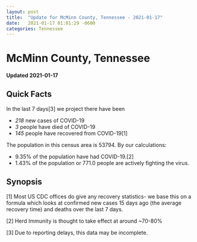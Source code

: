 ```yaml
---
layout: post
title:  "Update for McMinn County, Tennessee - 2021-01-17"
date:   2021-01-17 01:01:29 -0600
categories: Tennessee
---
```


# McMinn County, Tennessee
#### Updated 2021-01-17

## Quick Facts

In the last 7 days[3] we project there have been
- *218* new cases of COVID-19
- *3* people have died of COVID-19
- *145* people have recovered from COVID-19[1]

The population in this census area is 53794. By our calculations:
- 9.35% of the population have had COVID-19.[2]
- 1.43% of the population or 771.0 people are actively fighting the virus.

## Synopsis




[1] Most US CDC offices do give any recovery statistics- we base this on a formula which looks at confirmed new cases
15 days ago (the average recovery time) and deaths over the last 7 days.

[2] Herd Immunity is thought to take effect at around ~70-80%

[3] Due to reporting delays, this data may be incomplete.
 
    